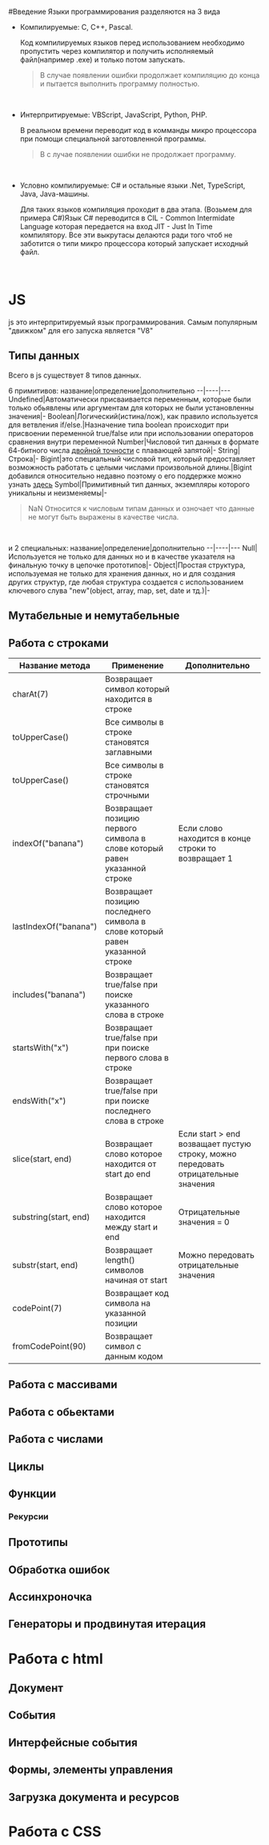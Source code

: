 #Введение
Языки программирования разделяются на 3 вида
- Компилируемые: С, C++, Pascal.

    Код компилируемых языков перед использованием необходимо пропустить
    через компилятор и получить исполняемый файл(например .exe) и только потом запускать.

    > В случае появлении ошибки продолжает компиляцию до конца и пытается выполнить программу полностью.

<br>

- Интерпритируемые: VBScript, JavaScript, Python, PHP.

    В реальном времени переводит код в комманды микро процессора
    при помощи специальной заготовленной программы.
    
    > В с лучае появлении ошибки не продолжает программу.

<br>

- Условно компилируемые: C# и остальные языки .Net, TypeScript, Java, Java-машины.

    Для таких языков компиляция проходит в два этапа.
    (Возьмем для примера С#)Язык С# переводится в CIL - Common Intermidate Language
    которая передается на вход JIT - Just In Time компилятору. Все эти выкрутасы
    делаются ради того чтоб не заботится о типи микро процессора который запускает исходный файл.


<br>

# JS
js это интерпритируемый язык программирования.
Самым популярным "движком" для его запуска является "V8"

## Типы данных
Всего в js существует 8 типов данных.

6 примитивов:
название|определение|дополнительно
--|----|---
Undefined|Автоматически присваивается переменным, которые были только обьявлены или аргументам для которых не были установленны значения|-
Boolean|Логический(истина/лож), как правило используется для ветвления if/else.|Назначение типа boolean происходит при присвоении переменной true/false или при использовании операторов сравнения внутри переменной
Number|Числовой тип данных в формате 64-битного числа [двойной точности](https://ru.wikipedia.org/wiki/Число_двойной_точности) с плавающей запятой|-
String|Строка|-
Bigint|это специальный числовой тип, который предоставляет возможность работать с целыми числами произвольной длины.|Bigint добавился относительно недавно поэтому о его поддержке можно узнать [здесь](https://caniuse.com/bigint)
Symbol|Примитивный тип данных, экземпляры которого уникальны и неизменяемы|-
>NaN Относится к числовым типам данных и озночает что данные не могут быть выражены в качестве числа.
<br>

и 2 специальных:
название|определение|дополнительно
--|----|---
Null|Используется не только для данных но и в качестве указателя на финальную точку в цепочке прототипов|-
Object|Простая структура, используемая не только для хранения данных, но и для создания других структур, где любая структура создается с использованием ключевого слува "new"(object, array, map, set, date и тд.)|-

## Мутабельные и немутабельные

## Работа с строками
Название метода|Применение|Дополнительно
--|----|----
charAt(7)|Возвращает символ который находится в строке
toUpperCase()|Все символы в строке становятся заглавными
toUpperCase()|Все символы в строке становятся строчными
indexOf("banana")|Возвращает позицию первого символа в слове который равен указанной строке|Если слово находится в конце строки то возвращает 1
lastIndexOf("banana")|Возвращает позицию последнего символа в слове который равен указанной строке
includes("banana")|Возвращает true/false при поиске указанного слова в строке
startsWith("x")|Возвращает true/false при при поиске первого слова в строке
endsWith("x")|Возвращает true/false при при поиске последнего слова в строке
slice(start, end)|Возвращает слово которое находится от start до end|Если start > end возващает пустую строку, можно передовать отрицательные значения
substring(start, end)|Возвращает слово которое находится между start и end|Отрицательные значения = 0
substr(start, end)|Возвращает length() символов начиная от start|Можно передовать отрицательные значения
codePoint(7)|Возвращает код символа на указанной позиции
fromCodePoint(90)|Возвращает символ с данным кодом

## Работа с массивами

## Работа с обьектами

## Работа с числами

## Циклы

## Функции
### Рекурсии

## Прототипы

## Обработка ошибок

## Ассинхроночка

## Генераторы и продвинутая итерация

# Работа с html

## Документ

## События

## Интерфейсные события

## Формы, элементы управления

## Загрузка документа и ресурсов

# Работа с CSS
